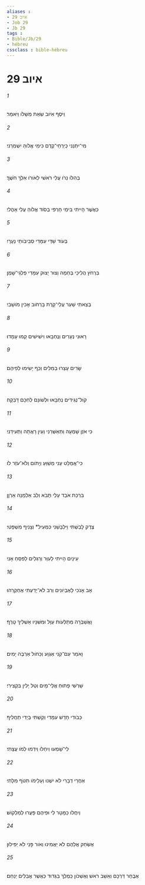 ```yaml
---
aliases : 
- איוב 29
- Job 29
- Jb 29
tags : 
- Bible/Jb/29
- hébreu
cssclass : bible-hébreu
---
```


# איוב 29

###### 1
וַיֹּסֶף אִיֹּוב שְׂאֵת מְשָׁלֹו וַיֹּאמַר׃
###### 2
מִי־יִתְּנֵנִי כְיַרְחֵי־קֶדֶם כִּימֵי אֱלֹוהַּ יִשְׁמְרֵנִי׃
###### 3
בְּהִלֹּו נֵרֹו עֲלֵי רֹאשִׁי לְאֹורֹו אֵלֶךְ חֹשֶׁךְ׃
###### 4
כַּאֲשֶׁר הָיִיתִי בִּימֵי חָרְפִּי בְּסֹוד אֱלֹוהַּ עֲלֵי אָהֳלִי׃
###### 5
בְּעֹוד שַׁדַּי עִמָּדִי סְבִיבֹותַי נְעָרָי׃
###### 6
בִּרְחֹץ הֲלִיכַי בְּחֵמָה וְצוּר יָצוּק עִמָּדִי פַּלְגֵי־שָׁמֶן׃
###### 7
בְּצֵאתִי שַׁעַר עֲלֵי־קָרֶת בָּרְחֹוב אָכִין מֹושָׁבִי׃
###### 8
רָאוּנִי נְעָרִים וְנֶחְבָּאוּ וִישִׁישִׁים קָמוּ עָמָדוּ׃
###### 9
שָׂרִים עָצְרוּ בְמִלִּים וְכַף יָשִׂימוּ לְפִיהֶם׃
###### 10
קֹול־נְגִידִים נֶחְבָּאוּ וּלְשֹׁונָם לְחִכָּם דָּבֵקָה׃
###### 11
כִּי אֹזֶן שָׁמְעָה וַתְּאַשְּׁרֵנִי וְעַיִן רָאֲתָה וַתְּעִידֵנִי׃
###### 12
כִּי־אֲמַלֵּט עָנִי מְשַׁוֵּעַ וְיָתֹום וְלֹא־עֹזֵר לֹו׃
###### 13
בִּרְכַּת אֹבֵד עָלַי תָּבֹא וְלֵב אַלְמָנָה אַרְןִן׃
###### 14
צֶדֶק לָבַשְׁתִּי וַיִּלְבָּשֵׁנִי כִּמְעִיל* וְצָנִיף מִשְׁפָּטִי׃
###### 15
עֵינַיִם הָיִיתִי לַעִוֵּר וְרַגְלַיִם לַפִּסֵּחַ אָנִי׃
###### 16
אָב אָנֹכִי לָאֶבְיֹונִים וְרִב לֹא־יָדַעְתִּי אֶחְקְרֵהוּ׃
###### 17
וָאֲשַׁבְּרָה מְתַלְּעֹות עַוָּל וּמִשִּׁנָּיו אַשְׁלִיךְ טָרֶף׃
###### 18
וָאֹמַר עִם־קִנִּי אֶגְוָע וְכַחֹול אַרְבֶּה יָמִים׃
###### 19
שָׁרְשִׁי פָתוּחַ אֱלֵי־מָיִם וְטַל יָלִין בִּקְצִירִי׃
###### 20
כְּבֹודִי חָדָשׁ עִמָּדִי וְקַשְׁתִּי בְּיָדִי תַחֲלִיף׃
###### 21
לִי־שָׁמְעוּ וְיִחֵלּוּ וְיִדְּמוּ לְמֹו עֲצָתִי׃
###### 22
אַחֲרֵי דְבָרִי לֹא יִשְׁנוּ וְעָלֵימֹו תִּטֹּף מִלָּתִי׃
###### 23
וְיִחֲלוּ כַמָּטָר לִי וּפִיהֶם פָּעֲרוּ לְמַלְקֹושׁ׃
###### 24
אֶשְׂחַק אֲלֵהֶם לֹא יַאֲמִינוּ וְאֹור פָּנַי לֹא יַפִּילוּן׃
###### 25
אֶבֲחַר דַּרְכָּם וְאֵשֵׁב רֹאשׁ וְאֶשְׁכֹּון כְּמֶלֶךְ בַּגְּדוּד כַּאֲשֶׁר אֲבֵלִים יְנַחֵם׃
